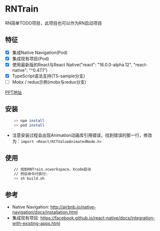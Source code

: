 # RNTrain
RN简单TODO项目，此项目也可以作为RN启动项目

## 特征

  - [x] 集成Native Navigation(Pod)
  - [x] 集成现有项目(Pod)
  - [x] 使用最新版的React与React Native("react": "16.0.0-alpha.12", "react-native": "^0.47.1")
  - [x] TypeScript语法支持(TS-sample分支)
  - [ ] Mobx / redux示例(mobx与redux分支)

[PPT地址](./PPT/RN基础与进阶.key)

## 安装

```sh
	>> npm install
	>> pod install
```
- 注意安装过程会出现Animation动画库引用错误，找到错误的那一行，修改为：`import <React/RCTValueAnimatedNode.h>`

## 使用

``` sh
	// 找到RNTrain.xcworkspace，Xcode启动
	// 然后命令行执行:
	>> sh build.sh
```

## 参考
- Native Navigation: http://airbnb.io/native-navigation/docs/installation.html
- 集成现有项目: https://facebook.github.io/react-native/docs/integration-with-existing-apps.html